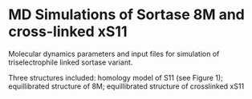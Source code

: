 # MD Simulations of Sortase 8M and cross-linked xS11
Molecular dynamics parameters and input files for simulation of triselectrophile linked sortase variant.

Three structures included: homology model of S11 (see Figure 1); equillibrated structure of 8M; equillibrated structure of crosslinked xS11

